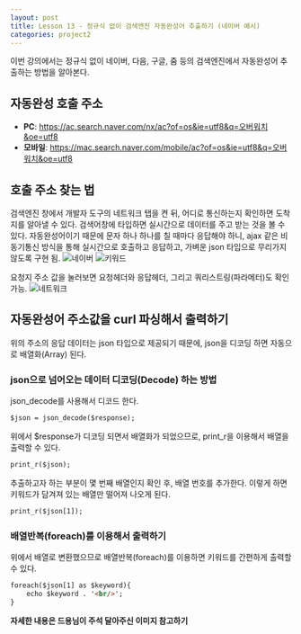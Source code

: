 ```yaml
---
layout: post
title: Lesson 13 - 정규식 없이 검색엔진 자동완성어 추출하기 (네이버 예시)
categories: project2
---
```


이번 강의에서는 정규식 없이 네이버, 다음, 구글, 줌 등의 검색엔진에서 자동완성어 추출하는 방법을 알아본다.

## 자동완성 호출 주소
* **PC**: https://ac.search.naver.com/nx/ac?of=os&ie=utf8&q=오버워치&oe=utf8
* **모바일**: https://mac.search.naver.com/mobile/ac?of=os&ie=utf8&q=오버워치&oe=utf8

## 호출 주소 찾는 법
검색엔진 창에서 개발자 도구의 네트워크 탭을 켠 뒤, 어디로 통신하는지 확인하면 도착지를 알아낼 수 있다. 검색어창에 타입하면 실시간으로 데이터를 주고 받는 것을 볼 수 있다. 자동완성어이기 때문에 문자 하나 하나를 칠 때마다 응답해야 하니, ajax 같은 비동기통신 방식을 통해 실시간으로 호출하고 응답하고, 가벼운 json 타입으로 무리가지 않도록 구현 됨.
![네이버](http://mocha.dothome.co.kr/images/13-1.png)
![키워드](http://mocha.dothome.co.kr/images/13-2.png)

요청지 주소 값을 눌러보면 요청헤더와 응답헤더, 그리고 쿼리스트링(파라메터)도 확인 가능.
![네트워크](http://mocha.dothome.co.kr/images/13-3.png)


## 자동완성어 주소값을 curl 파싱해서 출력하기
위의 주소의 응답 데이터는 json 타입으로 제공되기 때문에, json을 디코딩 하면 자동으로 배열화(Array) 된다.

### json으로 넘어오는 데이터 디코딩(Decode) 하는 방법
json_decode를 사용해서 디코드 한다.
~~~html
$json = json_decode($response);
~~~

위에서 $response가 디코딩 되면서 배열화가 되었으므로, print_r을 이용해서 배열을 출력할 수 있다.
~~~html
print_r($json);
~~~

추출하고자 하는 부분이 몇 번째 배열인지 확인 후, 배열 번호를 추가한다. 이렇게 하면 키워드가 담겨져 있는 배열만 떨어져 나오게 된다.
~~~html
print_r($json[1]);
~~~

### 배열반복(foreach)를 이용해서 출력하기
위에서 배열로 변환했으므로 배열반복(foreach)를 이용하면 키워드를 간편하게 출력할 수 있다.
~~~html
foreach($json[1] as $keyword){
    echo $keyword . '<br/>';
}
~~~

**자세한 내용은 드용님이 주석 달아주신 이미지 참고하기**
